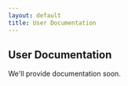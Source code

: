```yaml
---
layout: default
title: User Documentation
---
```



## User Documentation

We'll provide documentation soon.